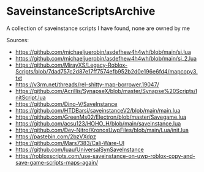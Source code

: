 # SaveinstanceScriptsArchive
A collection of saveinstance scripts I have found, none are owned by me

Sources:
- https://github.com/michaeljuerobin/asdefhew4h4wh/blob/main/si.lua
- https://github.com/michaeljuerobin/asdefhew4h4wh/blob/main/si_2.lua
- https://github.com/MirayXS/Legacy-Roblox-Scripts/blob/7dad757c2d87e17ff7574efb952b2d0e196e6fd4/mapcopy3.txt
- https://v3rm.net/threads/rel-shitty-map-borrower.19047/
- https://github.com/Acrillis/SynapseX/blob/master/Synapse%20Scripts/InitScript.lua
- https://github.com/Dino-V/SaveInstance
- https://github.com/HTDBarsi/saveinstanceV2/blob/main/main.lua
- https://github.com/GreenMs02/Electron/blob/master/Savegame.lua
- https://github.com/acsu123/HOHO_H/blob/main/saveinstance.lua
- https://github.com/Dev-Nitro/KronosUwpFiles/blob/main/Lua/init.lua
- https://pastebin.com/2bzVXdpz
- https://github.com/Mars7383/Cali-Ware-UI
- https://github.com/luau/UniversalSynSaveInstance
- https://robloxscripts.com/use-saveinstance-on-uwp-roblox-copy-and-save-game-scripts-maps-again/
